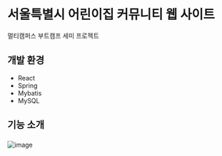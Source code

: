 # 서울특별시 어린이집 커뮤니티 웹 사이트
멀티캠퍼스 부트캠프 세미 프로젝트

## 개발 환경
- React
- Spring
- Mybatis
- MySQL

## 

## 기능 소개
### 
![image](https://github.com/user-attachments/assets/6ccd2cd1-ade5-4f85-b995-efa61d6d6f93)

